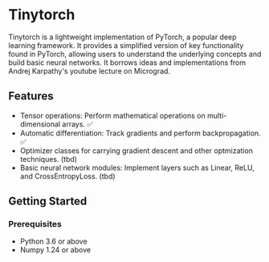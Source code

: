 # Tinytorch

Tinytorch is a lightweight implementation of PyTorch, a popular deep learning framework. It provides a simplified version of key functionality found in PyTorch, allowing users to understand the underlying concepts and build basic neural networks. It borrows ideas and implementations from Andrej Karpathy's youtube lecture on Micrograd.

## Features

- Tensor operations: Perform mathematical operations on multi-dimensional arrays. ✅
- Automatic differentiation: Track gradients and perform backpropagation. ✅
- Optimizer classes for carrying gradient descent and other optmization techniques. (tbd)
- Basic neural network modules: Implement layers such as Linear, ReLU, and CrossEntropyLoss. (tbd)

## Getting Started

### Prerequisites

- Python 3.6 or above
- Numpy 1.24 or above